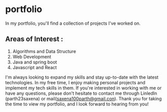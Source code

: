 # portfolio
In my portfolio, you'll find a collection of projects I've worked on.

## Areas of Interest : 
1. Algorithms and Data Structure
2. Web Development
3. Java and spring boot
4. Javascript and React

I'm always looking to expand my skills and stay up-to-date with the latest technologies. In my free time, I enjoy making personal projects and implement my tech skills in them. If you're interested in working with me or have any questions, please don't hesitate to contact me through LinledIn (parth23saxena) or mail(saxena100parth@gmail.con).
Thank you for taking the time to view my portfolio, and I look forward to hearing from you!
